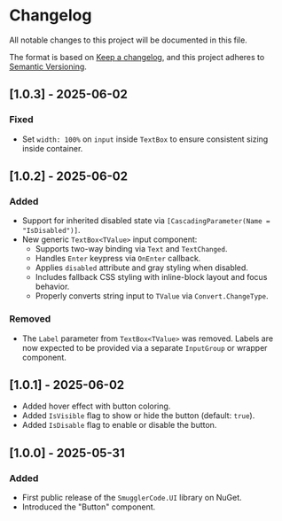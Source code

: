 ﻿# Changelog

All notable changes to this project will be documented in this file.

The format is based on [Keep a changelog](https://keepachangelog.com/en/1.0.0),
and this project adheres to [Semantic Versioning](https://semver.org/).

## [1.0.3] - 2025-06-02

### Fixed

- Set `width: 100%` on `input` inside `TextBox` to ensure consistent sizing inside container.

## [1.0.2] - 2025-06-02

### Added

- Support for inherited disabled state via `[CascadingParameter(Name = "IsDisabled")]`.
- New generic `TextBox<TValue>` input component:
  - Supports two-way binding via `Text` and `TextChanged`.
  - Handles `Enter` keypress via `OnEnter` callback.
  - Applies `disabled` attribute and gray styling when disabled.
  - Includes fallback CSS styling with inline-block layout and focus behavior.
  - Properly converts string input to `TValue` via `Convert.ChangeType`.

### Removed

- The `Label` parameter from `TextBox<TValue>` was removed.
  Labels are now expected to be provided via a separate `InputGroup` or wrapper component.

## [1.0.1] - 2025-06-02

- Added hover effect with button coloring.
- Added `IsVisible` flag to show or hide the button (default: `true`).
- Added `IsDisable` flag to enable or disable the button.
 
## [1.0.0] - 2025-05-31

### Added

- First public release of the `SmugglerCode.UI` library on NuGet.
- Introduced the "Button" component.

